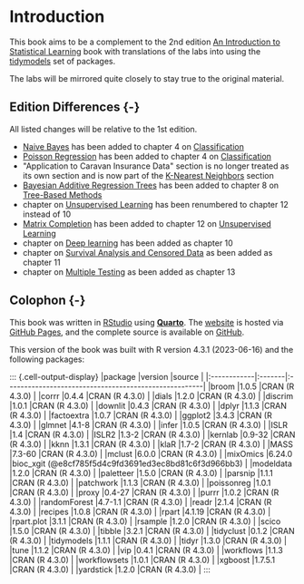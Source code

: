 # Introduction

This book aims to be a complement to the 2nd edition [An Introduction to Statistical Learning](https://www.statlearning.com/) book with translations of the labs into using the [tidymodels](https://www.tidymodels.org/) set of packages.

The labs will be mirrored quite closely to stay true to the original material.

## Edition Differences {-}

All listed changes will be relative to the 1st edition.

- [Naive Bayes](04-classification.qmd#naive-bayes) has been added to chapter 4 on [Classification](04-classification.qmd)
- [Poisson Regression](04-classification.qmd#poisson-regression) has been added to chapter 4 on [Classification](04-classification.qmd)
- "Application to Caravan Insurance Data" section is no longer treated as its own section and is now part of the [K-Nearest Neighbors](04-classification.qmd#k-nearest-neighbors) section
- [Bayesian Additive Regression Trees](08-tree-based-methods.qmd#bayesian-additive-regression-trees) has been added to chapter 8 on [Tree-Based Methods](08-tree-based-methods.qmd)
- chapter on [Unsupervised Learning](12-unsupervised-learning.qmd) has been renumbered to chapter 12 instead of 10
- [Matrix Completion](12-unsupervised-learning.qmd#matrix-completion) has been added to chapter 12 on [Unsupervised Learning](12-unsupervised-learning.qmd)
- chapter on [Deep learning](10-deep-learning.qmd) has been added as chapter 10
- chapter on [Survival Analysis and Censored Data](11-survival-analysis.qmd) as been added as chapter 11
- chapter on [Multiple Testing](13-multiple-testing.qmd) as been added as chapter 13

## Colophon {-}

This book was written in [RStudio](https://posit.co/products/open-source/rstudio/) using [**Quarto**](https://quarto.org/). The [website](https://emilhvitfeldt.github.io/ISLR-tidymodels-labs/index.html) is hosted via [GitHub Pages](https://pages.github.com/), and the complete source is available on [GitHub](https://github.com/EmilHvitfeldt/ISLR-tidymodels-labs).

This version of the book was built with R version 4.3.1 (2023-06-16) and the following packages:


::: {.cell-output-display}
|package      |version |source                                                 |
|:------------|:-------|:------------------------------------------------------|
|broom        |1.0.5   |CRAN (R 4.3.0)                                         |
|corrr        |0.4.4   |CRAN (R 4.3.0)                                         |
|dials        |1.2.0   |CRAN (R 4.3.0)                                         |
|discrim      |1.0.1   |CRAN (R 4.3.0)                                         |
|downlit      |0.4.3   |CRAN (R 4.3.0)                                         |
|dplyr        |1.1.3   |CRAN (R 4.3.0)                                         |
|factoextra   |1.0.7   |CRAN (R 4.3.0)                                         |
|ggplot2      |3.4.3   |CRAN (R 4.3.0)                                         |
|glmnet       |4.1-8   |CRAN (R 4.3.0)                                         |
|infer        |1.0.5   |CRAN (R 4.3.0)                                         |
|ISLR         |1.4     |CRAN (R 4.3.0)                                         |
|ISLR2        |1.3-2   |CRAN (R 4.3.0)                                         |
|kernlab      |0.9-32  |CRAN (R 4.3.0)                                         |
|kknn         |1.3.1   |CRAN (R 4.3.0)                                         |
|klaR         |1.7-2   |CRAN (R 4.3.0)                                         |
|MASS         |7.3-60  |CRAN (R 4.3.0)                                         |
|mclust       |6.0.0   |CRAN (R 4.3.0)                                         |
|mixOmics     |6.24.0  |bioc_xgit (\@e8cf785f5d4c9fd3691ed3ec8bd81c6f3d966bb3) |
|modeldata    |1.2.0   |CRAN (R 4.3.0)                                         |
|paletteer    |1.5.0   |CRAN (R 4.3.0)                                         |
|parsnip      |1.1.1   |CRAN (R 4.3.0)                                         |
|patchwork    |1.1.3   |CRAN (R 4.3.0)                                         |
|poissonreg   |1.0.1   |CRAN (R 4.3.0)                                         |
|proxy        |0.4-27  |CRAN (R 4.3.0)                                         |
|purrr        |1.0.2   |CRAN (R 4.3.0)                                         |
|randomForest |4.7-1.1 |CRAN (R 4.3.0)                                         |
|readr        |2.1.4   |CRAN (R 4.3.0)                                         |
|recipes      |1.0.8   |CRAN (R 4.3.0)                                         |
|rpart        |4.1.19  |CRAN (R 4.3.0)                                         |
|rpart.plot   |3.1.1   |CRAN (R 4.3.0)                                         |
|rsample      |1.2.0   |CRAN (R 4.3.0)                                         |
|scico        |1.5.0   |CRAN (R 4.3.0)                                         |
|tibble       |3.2.1   |CRAN (R 4.3.0)                                         |
|tidyclust    |0.1.2   |CRAN (R 4.3.0)                                         |
|tidymodels   |1.1.1   |CRAN (R 4.3.0)                                         |
|tidyr        |1.3.0   |CRAN (R 4.3.0)                                         |
|tune         |1.1.2   |CRAN (R 4.3.0)                                         |
|vip          |0.4.1   |CRAN (R 4.3.0)                                         |
|workflows    |1.1.3   |CRAN (R 4.3.0)                                         |
|workflowsets |1.0.1   |CRAN (R 4.3.0)                                         |
|xgboost      |1.7.5.1 |CRAN (R 4.3.0)                                         |
|yardstick    |1.2.0   |CRAN (R 4.3.0)                                         |
:::
